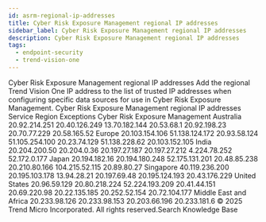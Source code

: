 ```yaml
---
id: asrm-regional-ip-addresses
title: Cyber Risk Exposure Management regional IP addresses
sidebar_label: Cyber Risk Exposure Management regional IP addresses
description: Cyber Risk Exposure Management regional IP addresses
tags:
  - endpoint-security
  - trend-vision-one
---
```


 Cyber Risk Exposure Management regional IP addresses Add the regional Trend Vision One IP address to the list of trusted IP addresses when configuring specific data sources for use in Cyber Risk Exposure Management. Cyber Risk Exposure Management regional IP addresses Service Region Exceptions Cyber Risk Exposure Management Australia 20.92.214.251 20.40.126.249 13.70.182.144 20.53.68.1 20.92.198.23 20.70.77.229 20.58.165.52 Europe 20.103.154.106 51.138.124.172 20.93.58.124 51.105.254.100 20.23.74.129 51.138.228.62 20.103.152.105 India 20.204.200.50 20.204.0.36 20.197.27.187 20.197.27.212 4.224.78.252 52.172.0.177 Japan 20.194.182.16 20.194.180.248 52.175.131.201 20.48.85.238 20.210.80.166 104.215.52.115 20.89.80.27 Singapore 40.119.236.200 20.195.103.178 13.94.28.21 20.197.69.48 20.195.124.193 20.43.176.229 United States 20.96.59.129 20.80.218.224 52.224.193.209 20.41.44.151 20.69.220.98 20.22.135.185 20.252.52.154 20.72.104.177 Middle East and Africa 20.233.98.126 20.233.98.153 20.203.66.196 20.233.181.6 © 2025 Trend Micro Incorporated. All rights reserved.Search Knowledge Base